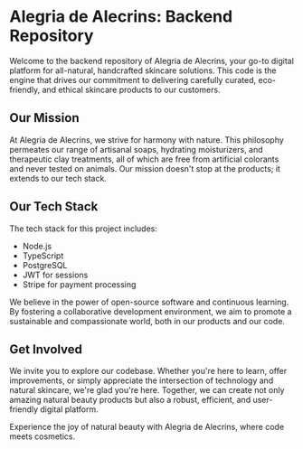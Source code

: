# Alegria de Alecrins: Backend Repository

Welcome to the backend repository of Alegria de Alecrins, your go-to digital platform for all-natural, handcrafted skincare solutions. This code is the engine that drives our commitment to delivering carefully curated, eco-friendly, and ethical skincare products to our customers.

## Our Mission

At Alegria de Alecrins, we strive for harmony with nature. This philosophy permeates our range of artisanal soaps, hydrating moisturizers, and therapeutic clay treatments, all of which are free from artificial colorants and never tested on animals. Our mission doesn't stop at the products; it extends to our tech stack. 

## Our Tech Stack

The tech stack for this project includes:

- Node.js
- TypeScript
- PostgreSQL
- JWT for sessions
- Stripe for payment processing

We believe in the power of open-source software and continuous learning. By fostering a collaborative development environment, we aim to promote a sustainable and compassionate world, both in our products and our code.

## Get Involved

We invite you to explore our codebase. Whether you're here to learn, offer improvements, or simply appreciate the intersection of technology and natural skincare, we're glad you're here. Together, we can create not only amazing natural beauty products but also a robust, efficient, and user-friendly digital platform.

Experience the joy of natural beauty with Alegria de Alecrins, where code meets cosmetics.
